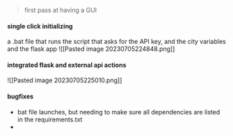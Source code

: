 > first pass at having a GUI 

#### single click initializing
a .bat file that runs the script that asks for the API key, and the city variables and the flask app
![[Pasted image 20230705224848.png]]

#### integrated flask and external api actions

![[Pasted image 20230705225010.png]]

#### bugfixes 
- bat file launches, but needing to make sure all dependencies are listed in the requirements.txt
- 
